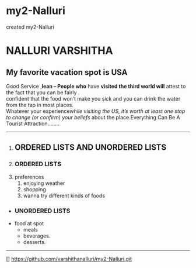 
# my2-Nalluri
created my2-Nalluri 
# NALLURI VARSHITHA
## My favorite vacation spot is USA
Good Service ,**lean – People who** have **visited the third world will** attest to the fact that you can be fairly .<br>confident that the food won’t make you sick and you can drink the water from the tap in most places.<br> Whatever your experience*while visiting the US, it’s worth at least one stop to change (or confirm) your beliefs* about the place.Everything Can Be A Tourist Attraction........

---

      
1.   ##  ORDERED LISTS  AND UNORDERED LISTS
 2.   ### ORDERED LISTS
2.  preferences
    1. enjoying weather
    2. shopping 
    3. wanna try different kinds of foods
* ### UNORDERED LISTS
* food at spot 
    * meals
    * beverages.
    * desserts.

---

[] https://github.com/varshithanalluri/my2-Nalluri.git



